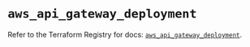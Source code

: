 # `aws_api_gateway_deployment`

Refer to the Terraform Registry for docs: [`aws_api_gateway_deployment`](https://registry.terraform.io/providers/hashicorp/aws/5.49.0/docs/resources/api_gateway_deployment).
